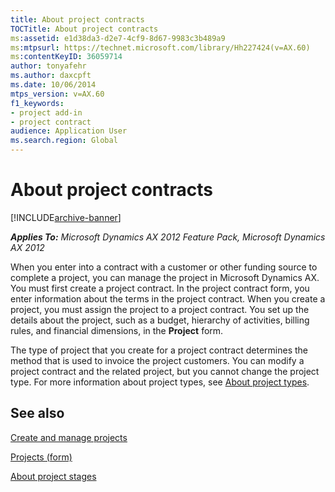 ```yaml
---
title: About project contracts
TOCTitle: About project contracts
ms:assetid: e1d38da3-d2e7-4cf9-8d67-9983c3b489a9
ms:mtpsurl: https://technet.microsoft.com/library/Hh227424(v=AX.60)
ms:contentKeyID: 36059714
author: tonyafehr
ms.author: daxcpft
ms.date: 10/06/2014
mtps_version: v=AX.60
f1_keywords:
- project add-in
- project contract
audience: Application User
ms.search.region: Global
---
```


# About project contracts 


[!INCLUDE[archive-banner](includes/archive-banner.md)]


_**Applies To:** Microsoft Dynamics AX 2012 Feature Pack, Microsoft Dynamics AX 2012_

When you enter into a contract with a customer or other funding source to complete a project, you can manage the project in Microsoft Dynamics AX. You must first create a project contract. In the project contract form, you enter information about the terms in the project contract. When you create a project, you must assign the project to a project contract. You set up the details about the project, such as a budget, hierarchy of activities, billing rules, and financial dimensions, in the **Project** form.

The type of project that you create for a project contract determines the method that is used to invoice the project customers. You can modify a project contract and the related project, but you cannot change the project type. For more information about project types, see [About project types](about-project-types.md).

## See also

[Create and manage projects](create-and-manage-projects.md)

[Projects (form)](https://technet.microsoft.com/library/aa585245\(v=ax.60\))

[About project stages](about-project-stages.md)

  


